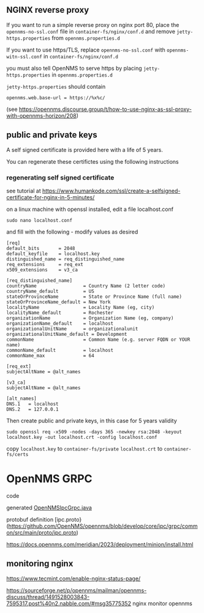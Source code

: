 ## NGINX reverse proxy

If you want to run a simple reverse proxy on nginx port 80, place the `opennms-no-ssl.conf` file in `container-fs/nginx/conf.d` and remove `jetty-https.properties` from `opennms.properties.d`

If you want to use https/TLS, replace `opennms-no-ssl.conf` with `opennms-witn-ssl.conf` in `container-fs/nginx/conf.d`

you must also tell OpenNMS to serve https by placing `jetty-https.properties` in `opennms.properties.d`

`jetty-https.properties` should contain

```
opennms.web.base-url = https://%x%c/
```
(see https://opennms.discourse.group/t/how-to-use-nginx-as-ssl-proxy-with-opennms-horizon/208)

## public and private keys

A self signed certificate is provided here with a life of 5 years. 

You can regenerate these certifictes using the following instructions

### regenerating self signed certificate

see tutorial at https://www.humankode.com/ssl/create-a-selfsigned-certificate-for-nginx-in-5-minutes/

on a linux machine with openssl installed, edit a file localhost.conf 

```
sudo nano localhost.conf
```
and fill with the following - modify values as desired

```
[req]
default_bits       = 2048
default_keyfile    = localhost.key
distinguished_name = req_distinguished_name
req_extensions     = req_ext
x509_extensions    = v3_ca

[req_distinguished_name]
countryName                 = Country Name (2 letter code)
countryName_default         = US
stateOrProvinceName         = State or Province Name (full name)
stateOrProvinceName_default = New York
localityName                = Locality Name (eg, city)
localityName_default        = Rochester
organizationName            = Organization Name (eg, company)
organizationName_default    = localhost
organizationalUnitName      = organizationalunit
organizationalUnitName_default = Development
commonName                  = Common Name (e.g. server FQDN or YOUR name)
commonName_default          = localhost
commonName_max              = 64

[req_ext]
subjectAltName = @alt_names

[v3_ca]
subjectAltName = @alt_names

[alt_names]
DNS.1   = localhost
DNS.2   = 127.0.0.1
```

Then create public and private keys, in this case for 5 years validity

```
sudo openssl req -x509 -nodes -days 365 -newkey rsa:2048 -keyout localhost.key -out localhost.crt -config localhost.conf
```

copy 
 `localhost.key` to `container-fs/private`
 `localhost.crt` to `container-fs/certs`


# OpenNMS GRPC

code 

generated [OpenNMSIpcGrpc.java](https://github.com/OpenNMS/opennms/blob/develop/core/ipc/grpc/common/src/main/java/org/opennms/core/ipc/grpc/common/OpenNMSIpcGrpc.java)

protobuf definition [ipc.proto}(https://github.com/OpenNMS/opennms/blob/develop/core/ipc/grpc/common/src/main/proto/ipc.proto)


https://docs.opennms.com/meridian/2023/deployment/minion/install.html

## monitoring nginx

https://www.tecmint.com/enable-nginx-status-page/

https://sourceforge.net/p/opennms/mailman/opennms-discuss/thread/1491528003843-7595317.post%40n2.nabble.com/#msg35775352
nginx monitor opennms
